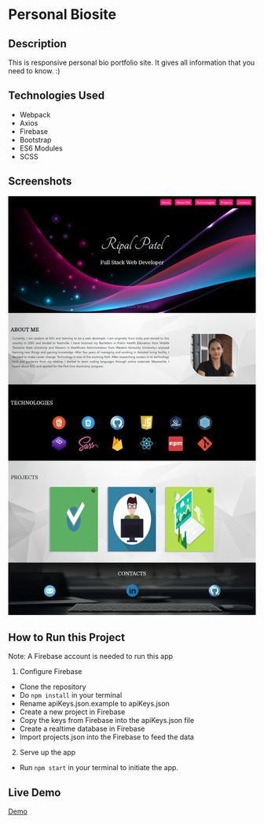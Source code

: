 # Personal Biosite

## Description
This is responsive personal bio portfolio site. It gives all information that you need to know. :)

## Technologies Used
* Webpack
* Axios
* Firebase
* Bootstrap
* ES6 Modules
* SCSS

## Screenshots
![mainpage](./screenshots/main-page.png)


## How to Run this Project
Note: A Firebase account is needed to run this app

1. Configure Firebase
* Clone the repository
* Do ```npm install``` in your terminal
* Rename apiKeys.json.example to apiKeys.json
* Create a new project in Firebase
* Copy the keys from Firebase into the apiKeys.json file
* Create a realtime database in Firebase
* Import projects.json into the Firebase to feed the data

2. Serve up the app
* Run ```npm start``` in your terminal to initiate the app.

## Live Demo
[Demo](https://personal-bio-site-38428.firebaseapp.com)